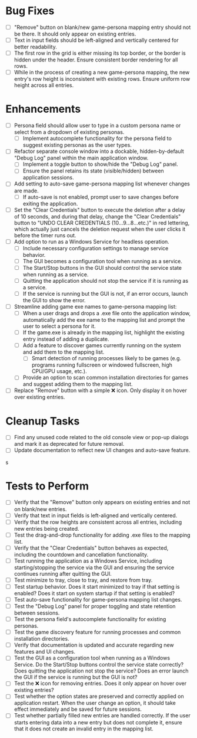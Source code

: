 # Bug Fixes

- [ ] "Remove" button on blank/new game-persona mapping entry should not be there. It should only appear on existing entries.
- [ ] Text in input fields should be left-aligned and vertically centered for better readability.
- [ ] The first row in the grid is either missing its top border, or the border is hidden under the header. Ensure consistent border rendering for all rows.
- [ ] While in the process of creating a new game-persona mapping, the new entry's row height is inconsistent with existing rows. Ensure uniform row height across all entries.

# Enhancements

- [ ] Persona field should allow user to type in a custom persona name or select from a dropdown of existing personas.
  - [ ] Implement autocomplete functionality for the persona field to suggest existing personas as the user types.
- [ ] Refactor separate console window into a dockable, hidden-by-default "Debug Log" panel within the main application window.
  - [ ] Implement a toggle button to show/hide the "Debug Log" panel.
  - [ ] Ensure the panel retains its state (visible/hidden) between application sessions.
- [ ] Add setting to auto-save game-persona mapping list whenever changes are made.
  - [ ] If auto-save is not enabled, prompt user to save changes before exiting the application.
- [ ] Set the "Clear Credentials" button to execute the deletion after a delay of 10 seconds, and during that delay, change the "Clear Credentials" button to "UNDO CLEAR CREDENTIALS (10...9...8...etc.)" in red lettering, which actually just cancels the deletion request when the user clicks it before the timer runs out.
- [ ] Add option to run as a Windows Service for headless operation.
  - [ ] Include necessary configuration settings to manage service behavior.
  - [ ] The GUI becomes a configuration tool when running as a service.
  - [ ] The Start/Stop buttons in the GUI should control the service state when running as a service.
  - [ ] Quitting the application should not stop the service if it is running as a service.
  - [ ] If the service is running but the GUI is not, if an error occurs, launch the GUI to show the error.
- [ ] Streamline adding game exe names to game-persona mapping list:
  - [ ] When a user drags and drops a .exe file onto the application window, automatically add the exe name to the mapping list and prompt the user to select a persona for it.
  - [ ] If the game.exe is already in the mapping list, highlight the existing entry instead of adding a duplicate.
  - [ ] Add a feature to discover games currently running on the system and add them to the mapping list.
    - [ ] Smart detection of running processes likely to be games (e.g. programs running fullscreen or windowed fullscreen, high CPU/GPU usage, etc.).
  - [ ] Provide an option to scan common installation directories for games and suggest adding them to the mapping list.
- [ ] Replace "Remove" button with a simple ❌ icon. Only display it on hover over existing entries.

# Cleanup Tasks

- [ ] Find any unused code related to the old console view or pop-up dialogs and mark it as deprecated for future removal.
- [ ] Update documentation to reflect new UI changes and auto-save feature.

s
# Tests to Perform
- [ ] Verify that the "Remove" button only appears on existing entries and not on blank/new entries.
- [ ] Verify that text in input fields is left-aligned and vertically centered.
- [ ] Verify that the row heights are consistent across all entries, including new entries being created.
- [ ] Test the drag-and-drop functionality for adding .exe files to the mapping list.
- [ ] Verify that the "Clear Credentials" button behaves as expected, including the countdown and cancellation functionality.
- [ ] Test running the application as a Windows Service, including starting/stopping the service via the GUI and ensuring the service continues running after quitting the GUI.
- [ ] Test minimize to tray, close to tray, and restore from tray.
- [ ] Test startup behavior. Does it start minimized to tray if that setting is enabled? Does it start on system startup if that setting is enabled? 
- [ ] Test auto-save functionality for game-persona mapping list changes.
- [ ] Test the "Debug Log" panel for proper toggling and state retention between sessions.
- [ ] Test the persona field's autocomplete functionality for existing personas.
- [ ] Test the game discovery feature for running processes and common installation directories.
- [ ] Verify that documentation is updated and accurate regarding new features and UI changes.
- [ ] Test the GUI as a configuration tool when running as a Windows Service. Do the Start/Stop buttons control the service state correctly? Does quitting the application not stop the service? Does an error launch the GUI if the service is running but the GUI is not?
- [ ] Test the ❌ icon for removing entries. Does it only appear on hover over existing entries?
- [ ] Test whether the option states are preserved and correctly applied on application restart. When the user change an option, it should take effect immediately and be saved for future sessions.
- [ ] Test whether partially filled new entries are handled correctly. If the user starts entering data into a new entry but does not complete it, ensure that it does not create an invalid entry in the mapping list.